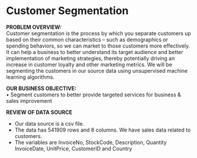 # Customer Segmentation

**PROBLEM OVERVIEW:**</br>
Customer segmentation is the process by which you separate customers up based on their common characteristics – such as demographics or spending behaviors, so we can market to those customers more effectively. It can help a business to better understand its target audience and better implementation of marketing strategies, thereby potentially driving an increase in customer loyalty and other marketing metrics. 
We will be segmenting the customers in our source data using unsupervised machine learning algorithms.</br>

**OUR BUSINESS OBJECTIVE:** </br>
•	Segment customers to better provide targeted services for business & sales improvement

**REVIEW OF DATA SOURCE**
- Our data source is a csv file.
- The data has 541909 rows and 8 columns. We have sales data related to customers. 
- The variables are InvoiceNo, StockCode, Description, Quantity InvoiceDate, UnitPrice, CustomerID  and Country  

